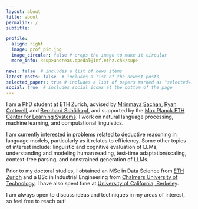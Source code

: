 ```yaml
---
layout: about
title: about
permalink: /
subtitle: 

profile:
  align: right
  image: prof_pic.jpg
  image_circular: false # crops the image to make it circular
  more_info: <sup>andreas.opedal@inf.ethz.ch</sup>

news: false  # includes a list of news items
latest_posts: false  # includes a list of the newest posts
selected_papers: true # includes a list of papers marked as "selected={true}"
social: true  # includes social icons at the bottom of the page
---
```


I am a PhD student at ETH Zurich, advised by [Mrinmaya Sachan](https://lre.inf.ethz.ch/), [Ryan Cotterell](https://rycolab.io/), and [Bernhard Schölkopf](https://is.mpg.de/~bs), and supported by the [Max Planck ETH Center for Learning Systems](https://learning-systems.org/). I work on natural language processing, machine learning, and computational linguistics.

I am currently interested in problems related to deductive reasoning in language models, particularly as it relates to efficiency.  Some other topics of interest include: linguistic and cognitive evaluation of LLMs, understanding and modeling human reading, test-time adaptation/scaling, context-free parsing, and constrained generation of LLMs. 

Prior to my doctoral studies, I obtained an MSc in Data Science from [ETH Zurich](https://ethz.ch/en.html) and a BSc in Industrial Engineering from [Chalmers University of Technology](https://www.chalmers.se/en/). I have also spent time at [University of California, Berkeley](https://www.berkeley.edu/).

I am always open to discuss ideas and techniques in my areas of interest, so feel free to reach out!